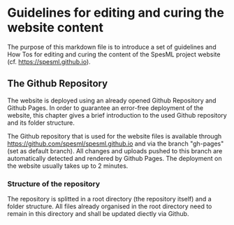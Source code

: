 # Guidelines for editing and curing the website content
The purpose of this markdown file is to introduce a set of guidelines and How Tos for editing and curing the content of the SpesML project website (cf. https://spesml.github.io). 

## The Github Repository
The website is deployed using an already opened Github Repository and Github Pages. In order to guarantee an error-free deployment of the website, this chapter gives a brief introduction to the used Github repository and its folder structure.  
  
The Github repository that is used for the website files is available through https://github.com/spesml/spesml.github.io and via the branch "gh-pages" (set as default branch). All changes and uploads pushed to this branch are automatically detected and rendered by Github Pages. The deployment on the website usually takes up to 2 minutes.

### Structure of the repository
The repository is splitted in a root directory (the repository itself) and a folder structure. All files already organised in the root directory need to remain in this directory and shall be updated diectly via Github.

